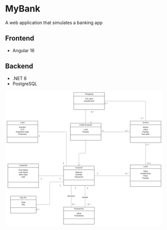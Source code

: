 # MyBank
A web application that simulates a banking app

## Frontend
- Angular 16

## Backend
- .NET 6
- PostgreSQL

![Modelo de domínio](./Docs/DomainModel.svg "Modelo de domínio")